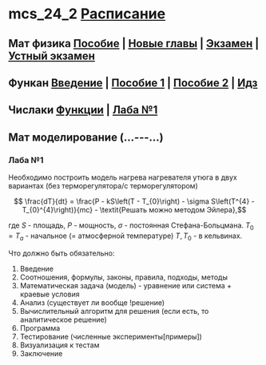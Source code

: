 # mcs_24_2 [Расписание](https://docs.google.com/spreadsheets/d/1SUWGYB0hIYg-Anky_vYbtH3Vla9_gs85lXaNUBEqVTE/edit?usp=sharing)

## Мат физика [Пособие](https://raw.githubusercontent.com/motattack/mcs_24_2/main/mmm/AlekseevMono2011.pdf) | [Новые главы](https://raw.githubusercontent.com/motattack/mcs_24_2/main/mmm/emp17-13New_gl_1.pdf) | [Экзамен](https://raw.githubusercontent.com/motattack/mcs_24_2/main/mmm/MathPhys_Questions01_2023.pdf) | [Устный экзамен](https://raw.githubusercontent.com/motattack/mcs_24_2/main/mmm/MathPhys_Questions02_2023.pdf)

## Функан [Введение](https://raw.githubusercontent.com/motattack/mcs_24_2/main/funcan/vvedenie_v_predmet.pdf) | [Пособие 1](https://raw.githubusercontent.com/motattack/mcs_24_2/main/funcan/Lektsii_Po_Fa-1.pdf) | [Пособие 2](https://raw.githubusercontent.com/motattack/mcs_24_2/main/funcan/Lektsii_Po_Fa-2.pdf) | [Идз](https://raw.githubusercontent.com/motattack/mcs_24_2/main/funcan/Zadachi_Dlya_Idz-Funkan.pdf)

## Числаки [Функции](https://raw.githubusercontent.com/motattack/mcs_24_2/main/num_meth_of_dif_eq/Lab_1-2_Zadanie_Dlya_1_Lab.pdf) | [Лаба №1](https://raw.githubusercontent.com/motattack/mcs_24_2/main/num_meth_of_dif_eq/Lab_1_2_zadacha_koshi_i_kraevaya_zadacha.pdf)

## Мат моделирование (...---...)
  ### Лаба №1
  Необходимо построить модель нагрева нагревателя утюга в двух вариантах (без терморегулятора/с терморегулятором)
  ```math
    \frac{dT}{dt} = \frac{P - kS\left(T - T_{0}\right) - \sigma S\left(T^{4} - T_{0}^{4}\right)}{mc}
    - \textit{Решать можно методом Эйлера},
  ```
  где $S$ - площадь, $P$ - мощность, $\sigma$ - постоянная Стефана-Больцмана.
  $T_{0} = T_{a}$ - начальное (= атмосферной температуре)
  $T, T_{0}$ - в кельвинах.
  
  Что должно быть обязательно:
  1. Введение
  2. Соотношения, формулы, законы, правила, подходы, методы
  3. Математическая задача (модель) - уравнение или система + краевые условия
  4. Анализ (существует ли вообще !решение)
  5. Вычислительный алгоритм для решения (если есть, то аналитическое решение)
  6. Программа
  7. Тестирование (численные эксперименты[примеры])
  8. Визуализация к тестам
  9. Заключение
